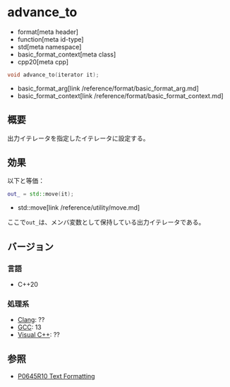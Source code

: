 # advance_to
* format[meta header]
* function[meta id-type]
* std[meta namespace]
* basic_format_context[meta class]
* cpp20[meta cpp]

```cpp
void advance_to(iterator it);
```
* basic_format_arg[link /reference/format/basic_format_arg.md]
* basic_format_context[link /reference/format/basic_format_context.md]

## 概要
出力イテレータを指定したイテレータに設定する。


## 効果
以下と等価：

```cpp
out_ = std::move(it);
```
* std::move[link /reference/utility/move.md]

ここで`out_`は、メンバ変数として保持している出力イテレータである。


## バージョン
### 言語
- C++20

### 処理系
- [Clang](/implementation.md#clang): ??
- [GCC](/implementation.md#gcc): 13
- [Visual C++](/implementation.md#visual_cpp): ??

## 参照

- [P0645R10 Text Formatting](http://www.open-std.org/jtc1/sc22/wg21/docs/papers/2019/p0645r10.html)
